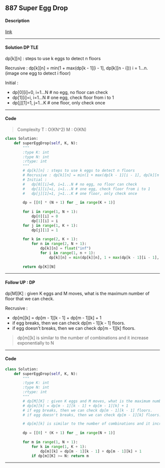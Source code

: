 
## 887 Super Egg Drop

#### Description

[link](https://leetcode.com/problems/super-egg-drop/description/)

---

#### Solution DP TLE

dp[k][n] : steps to use k eggs to detect n floors

Recrusive : dp[k][n] = min(1 + max(dp[k - 1][i - 1], dp[k][n - i])) i = 1...n. (image one egg to detect i floor)

Initial :

- dp[0][i]=0, i=1...N # no egg, no floor can check
- dp[1][i]=i, i=1...N # one egg, check floor from i to 1
- dp[j][1]=1, j=1...K # one floor, only check once

---

#### Code

> Complexity T : O(KN^2) M : O(KN)

```python
class Solution:
    def superEggDrop(self, K, N):
        """
        :type K: int
        :type N: int
        :rtype: int
        """
        # dp[k][n] : steps to use k eggs to detect n floors
        # Recrusive : dp[k][n] = min(1 + max(dp[k - 1][i - 1], dp[k][n - i])) i = 1...n. (image one egg to detect i floor)
        # Initial :
        #   dp[0][i]=0, i=1...N # no egg, no floor can check
        #   dp[1][i]=i, i=1...N # one egg, check floor from i to 1
        #   dp[j][1]=1, j=1...K # one floor, only check once
        
        dp = [[0] * (N + 1) for _ in range(K + 1)]
        
        for i in range(1, N + 1):
            dp[0][i] = 0
            dp[1][i] = i
        for j in range(1, K + 1):
            dp[j][1] = 1
        
        for k in range(2, K + 1):
            for n in range(2, N + 1):
                dp[k][n] = float("inf")
                for i in range(1, n + 1):
                    dp[k][n] = min(dp[k][n], 1 + max(dp[k - 1][i - 1], dp[k][n - i]))
        
        return dp[K][N]
```

---

#### Follow UP : DP

dp[M][K] : given K eggs and M moves, what is the maximum number of floor that we can check.

Recrusive :

- dp[m][k] = dp[m - 1][k - 1] + dp[m - 1][k] + 1
- if egg breaks, then we can check dp[m - 1][k - 1] floors.
- if egg doesn't breaks, then we can check dp[m - 1][k] floors.

> dp[m][k] is similar to the number of combinations and it increase exponentially to N

---

#### Code

```python
class Solution:
    def superEggDrop(self, K, N):
        """
        :type K: int
        :type N: int
        :rtype: int
        """
        # dp[M][K] : given K eggs and M moves, what is the maximum number of floor that we can check.
        # dp[m][k] = dp[m - 1][k - 1] + dp[m - 1][k] + 1
        # if egg breaks, then we can check dp[m - 1][k - 1] floors.
        # if egg doesn't breaks, then we can check dp[m - 1][k] floors.

        # dp[m][k] is similar to the number of combinations and it increase exponentially to N
        
        dp = [[0] * (K + 1) for _ in range(N + 1)]
        
        for m in range(1, N + 1):
            for k in range(1, K + 1):
                dp[m][k] = dp[m - 1][k - 1] + dp[m - 1][k] + 1
            if dp[m][K] >= N: return m
```

---


